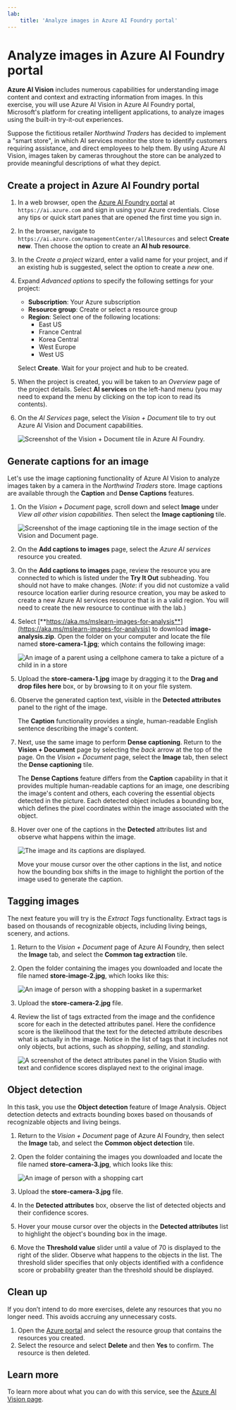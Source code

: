 ```yaml
---
lab:
    title: 'Analyze images in Azure AI Foundry portal'
---
```


# Analyze images in Azure AI Foundry portal

**Azure AI Vision** includes numerous capabilities for understanding image content and context and extracting information from images. In this exercise, you will use Azure AI Vision in Azure AI Foundry portal, Microsoft's platform for creating intelligent applications, to analyze images using the built-in try-it-out experiences. 

Suppose the fictitious retailer *Northwind Traders* has decided to implement a "smart store", in which AI services monitor the store to identify customers requiring assistance, and direct employees to help them. By using Azure AI Vision, images taken by cameras throughout the store can be analyzed to provide meaningful descriptions of what they depict.

## Create a project in Azure AI Foundry portal

1. In a web browser, open the [Azure AI Foundry portal](https://ai.azure.com) at `https://ai.azure.com` and sign in using your Azure credentials. Close any tips or quick start panes that are opened the first time you sign in. 

1. In the browser, navigate to `https://ai.azure.com/managementCenter/allResources` and select **Create new**. Then choose the option to create an **AI hub resource**.

1. In the *Create a project* wizard, enter a valid name for your project, and if an existing hub is suggested, select the option to create a *new* one. 

1. Expand *Advanced options* to specify the following settings for your project:
    - **Subscription**: Your Azure subscription
    - **Resource group**: Create or select a resource group
    - **Region**: Select one of the following locations:
        * East US
        * France Central
        * Korea Central
        * West Europe
        * West US

    Select **Create**. Wait for your project and hub to be created.

1. When the project is created, you will be taken to an *Overview* page of the project details. Select **AI services** on the left-hand menu (you may need to expand the menu by clicking on the top icon to read its contents). 

1. On the *AI Services* page, select the *Vision + Document* tile to try out Azure AI Vision and Document capabilities.

    ![Screenshot of the Vision + Document tile in Azure AI Foundry.](./media/vision-document-tile.png)

## Generate captions for an image

Let's use the image captioning functionality of Azure AI Vision to analyze images taken by a camera in the *Northwind Traders* store. Image captions are available through the **Caption** and **Dense Captions** features.

1. On the *Vision + Document* page, scroll down and select **Image** under *View all other vision capabilities*. Then select the **Image captioning** tile.

    ![Screenshot of the image captioning tile in the image section of the Vision and Document page.](./media/vision-image-captioning-tile.png)

1. On the **Add captions to images** page, select the *Azure AI services* resource you created. 

1. On the **Add captions to images** page, review the resource you are connected to which is listed under the **Try It Out** subheading. You should not have to make changes. (*Note*: if you did not customize a valid resource location earlier during resource creation, you may be asked to create a new Azure AI services resource that is in a valid region. You will need to create the new resource to continue with the lab.)  

1. Select [**https://aka.ms/mslearn-images-for-analysis**](https://aka.ms/mslearn-images-for-analysis) to download **image-analysis.zip**. Open the folder on your computer and locate the file named **store-camera-1.jpg**; which contains the following image:

    ![An image of a parent using a cellphone camera to take a picture of a child in in a store](./media/analyze-images-vision/store-camera-1.jpg)

1. Upload the **store-camera-1.jpg** image by dragging it to the **Drag and drop files here** box, or by browsing to it on your file system.

1. Observe the generated caption text, visible in the **Detected attributes** panel to the right of the image.

    The **Caption** functionality provides a single, human-readable English sentence describing the image's content.

1. Next, use the same image to perform **Dense captioning**. Return to the **Vision + Document** page by selecting the *back* arrow at the top of the page. On the *Vision + Document* page, select the **Image** tab, then select the **Dense captioning** tile.

    The **Dense Captions** feature differs from the **Caption** capability in that it provides multiple human-readable captions for an image, one describing the image's content and others, each covering the essential objects detected in the picture. Each detected object includes a bounding box, which defines the pixel coordinates within the image associated with the object.

1. Hover over one of the captions in the **Detected** attributes list and observe what happens within the image.

    ![The image and its captions are displayed.](./media/analyze-images-vision/dense-captioning.png)

    Move your mouse cursor over the other captions in the list, and notice how the bounding box shifts in the image to highlight the portion of the image used to generate the caption.

## Tagging images 

The next feature you will try is the *Extract Tags* functionality. Extract tags is based on thousands of recognizable objects, including living beings, scenery, and actions.

1. Return to the *Vision + Document* page of Azure AI Foundry, then select the **Image** tab, and select the **Common tag extraction** tile.

1. Open the folder containing the images you downloaded and locate the file named **store-image-2.jpg**, which looks like this:

    ![An image of person with a shopping basket in a supermarket](./media/analyze-images-vision/store-camera-2.jpg)

1. Upload the **store-camera-2.jpg** file.

1. Review the list of tags extracted from the image and the confidence score for each in the detected attributes panel. Here the confidence score is the likelihood that the text for the detected attribute describes what is actually in the image. Notice in the list of tags that it includes not only objects, but actions, such as *shopping*, *selling*, and *standing*.

    ![A screenshot of the detect attributes panel in the Vision Studio with text and confidence scores displayed next to the original image.](./media/analyze-images-vision/detect-attributes.png)

## Object detection

In this task, you use the **Object detection** feature of Image Analysis. Object detection detects and extracts bounding boxes based on thousands of recognizable objects and living beings.

1. Return to the *Vision + Document* page of Azure AI Foundry, then select the **Image** tab, and select the **Common object detection** tile.

1. Open the folder containing the images you downloaded and locate the file named **store-camera-3.jpg**, which looks like this:

    ![An image of person with a shopping cart](./media/analyze-images-vision/store-camera-3.jpg)

1. Upload the **store-camera-3.jpg** file.

1. In the **Detected attributes** box, observe the list of detected objects and their confidence scores.

1. Hover your mouse cursor over the objects in the **Detected attributes** list to highlight the object's bounding box in the image.

1. Move the **Threshold value** slider until a value of 70 is displayed to the right of the slider. Observe what happens to the objects in the list. The threshold slider specifies that only objects identified with a confidence score or probability greater than the threshold should be displayed.

## Clean up

If you don’t intend to do more exercises, delete any resources that you no longer need. This avoids accruing any unnecessary costs.

1.	Open the [Azure portal]( https://portal.azure.com) and select the resource group that contains the resources you created. 
1.	Select the resource and select **Delete** and then **Yes** to confirm. The resource is then deleted.

## Learn more

To learn more about what you can do with this service, see the [Azure AI Vision page](https://learn.microsoft.com/azure/ai-services/computer-vision/overview).
